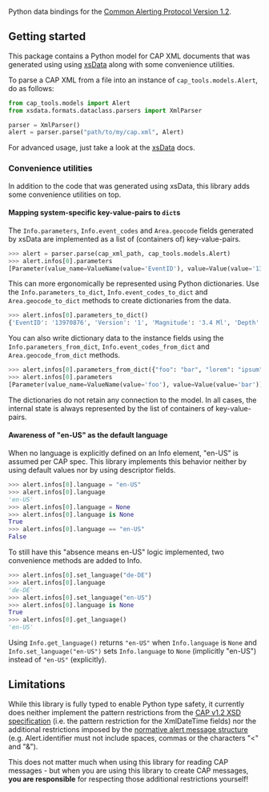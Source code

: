 
Python data bindings for the [Common Alerting Protocol Version 1.2](https://docs.oasis-open.org/emergency/cap/v1.2/CAP-v1.2.html).

## Getting started

This package contains a Python model for CAP XML documents that was generated using using [xsData](https://xsdata.readthedocs.io/) along with some convenience utilities.

To parse a CAP XML from a file into an instance of `cap_tools.models.Alert`, do as follows:

```python
from cap_tools.models import Alert
from xsdata.formats.dataclass.parsers import XmlParser

parser = XmlParser()
alert = parser.parse("path/to/my/cap.xml", Alert)
```

For advanced usage, just take a look at the [xsData](https://xsdata.readthedocs.io/en/latest/data_binding/basics/) docs.

### Convenience utilities

In addition to the code that was generated using xsData, this library adds some convenience utilities on top.

#### Mapping system-specific key-value-pairs to `dict`s

The `Info.parameters`, `Info.event_codes` and `Area.geocode` fields generated by xsData are implemented as a list of (containers of) key-value-pairs.

```python
>>> alert = parser.parse(cap_xml_path, cap_tools.models.Alert)
>>> alert.infos[0].parameters
[Parameter(value_name=ValueName(value='EventID'), value=Value(value='13970876')), Parameter(value_name=ValueName(value='Version'), value=Value(value='1')), Parameter(value_name=ValueName(value='Magnitude'), value=Value(value='3.4 Ml')), Parameter(value_name=ValueName(value='Depth'), value=Value(value='11.8 mi.')), Parameter(value_name=ValueName(value='Quality'), value=Value(value='Excellent'))]
```

This can more ergonomically be represented using Python dictionaries. Use the `Info.parameters_to_dict`, `Info.event_codes_to_dict` and `Area.geocode_to_dict` methods to create dictionaries from the data.

```python
>>> alert.infos[0].parameters_to_dict()
{'EventID': '13970876', 'Version': '1', 'Magnitude': '3.4 Ml', 'Depth': '11.8 mi.', 'Quality': 'Excellent'}
```

You can also write dictionary data to the instance fields using the `Info.parameters_from_dict`, `Info.event_codes_from_dict` and `Area.geocode_from_dict` methods.

```python
>>> alert.infos[0].parameters_from_dict({"foo": "bar", "lorem": "ipsum"})
>>> alert.infos[0].parameters
[Parameter(value_name=ValueName(value='foo'), value=Value(value='bar')), Parameter(value_name=ValueName(value='lorem'), value=Value(value='ipsum'))]
```

The dictionaries do not retain any connection to the model. In all cases, the internal state is always represented by the list of containers of key-value-pairs.

#### Awareness of "en-US" as the default language

When no language is explicitly defined on an Info element, "en-US" is assumed per CAP spec. This library implements this behavior neither by using default values nor by using descriptor fields.

```python
>>> alert.infos[0].language = "en-US"
>>> alert.infos[0].language
'en-US'
>>> alert.infos[0].language = None
>>> alert.infos[0].language is None
True
>>> alert.infos[0].language == "en-US"
False
```

To still have this "absence means en-US" logic implemented, two convenience methods are added to Info.

```python
>>> alert.infos[0].set_language("de-DE")
>>> alert.infos[0].language
'de-DE'
>>> alert.infos[0].set_language("en-US")
>>> alert.infos[0].language is None
True
>>> alert.infos[0].get_language()
'en-US'
```

Using `Info.get_language()` returns `"en-US"` when `Info.language` is `None` and `Info.set_language("en-US")` sets `Info.language` to `None` (implicitly "en-US") instead of `"en-US"` (explicitly).

## Limitations

While this library is fully typed to enable Python type safety, it currently does neither implement the pattern restrictions from the [CAP v1.2 XSD specification](./CAP-v1.2.xsd) (i.e. the pattern restriction for the XmlDateTime fields) nor the additional restrictions imposed by the [normative alert message structure](https://docs.oasis-open.org/emergency/cap/v1.2/CAP-v1.2.html#_Toc454352650) (e.g. Alert.identifier must not include spaces, commas or the characters "<" and "&").

This does not matter much when using this library for reading CAP messages - but when you are using this library to create CAP messages, **you are responsible** for respecting those additional restrictions yourself!
